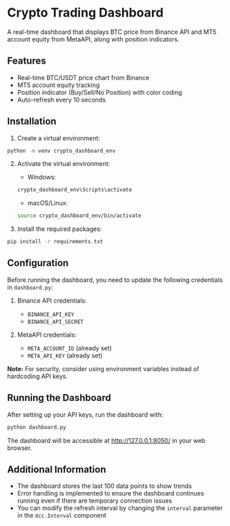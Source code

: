 # Crypto Trading Dashboard

A real-time dashboard that displays BTC price from Binance API and MT5 account equity from MetaAPI, along with position indicators.

## Features

- Real-time BTC/USDT price chart from Binance
- MT5 account equity tracking
- Position indicator (Buy/Sell/No Position) with color coding
- Auto-refresh every 10 seconds

## Installation

1. Create a virtual environment:

```bash
python -m venv crypto_dashboard_env
```

2. Activate the virtual environment:
   - Windows: 
   ```bash
   crypto_dashboard_env\Scripts\activate
   ```
   - macOS/Linux: 
   ```bash
   source crypto_dashboard_env/bin/activate
   ```

3. Install the required packages:

```bash
pip install -r requirements.txt
```

## Configuration

Before running the dashboard, you need to update the following credentials in `dashboard.py`:

1. Binance API credentials:
   - `BINANCE_API_KEY`
   - `BINANCE_API_SECRET`

2. MetaAPI credentials:
   - `META_ACCOUNT_ID` (already set)
   - `META_API_KEY` (already set)

**Note:** For security, consider using environment variables instead of hardcoding API keys.

## Running the Dashboard

After setting up your API keys, run the dashboard with:

```bash
python dashboard.py
```

The dashboard will be accessible at http://127.0.0.1:8050/ in your web browser.

## Additional Information

- The dashboard stores the last 100 data points to show trends
- Error handling is implemented to ensure the dashboard continues running even if there are temporary connection issues
- You can modify the refresh interval by changing the `interval` parameter in the `dcc.Interval` component
